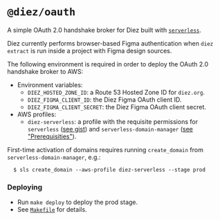 # `@diez/oauth`

A simple OAuth 2.0 handshake broker for Diez built with [`serverless`](https://serverless.com).

Diez currently performs browser-based Figma authentication when `diez extract` is run inside a project with Figma design sources.

The following environment is required in order to deploy the OAuth 2.0 handshake broker to AWS:
 - Environment variables:
   - `DIEZ_HOSTED_ZONE_ID`: a Route 53 Hosted Zone ID for `diez.org`.
   - `DIEZ_FIGMA_CLIENT_ID`: the Diez Figma OAuth client ID.
   - `DIEZ_FIGMA_CLIENT_SECRET`: the Diez Figma OAuth client secret.
 - AWS profiles:
   - `diez-serverless`: a profile with the requisite permissions for `serverless` ([see gist](https://gist.github.com/ServerlessBot/7618156b8671840a539f405dea2704c8)) and `serverless-domain-manager` ([see "Prerequisities"](https://github.com/amplify-education/serverless-domain-manager#prerequisites)).

First-time activation of domains requires running `create_domain` from `serverless-domain-manager`, e.g.:

```
  $ sls create_domain --aws-profile diez-serverless --stage prod
```

### Deploying

 - Run `make deploy` to deploy the prod stage.
 - See [`Makefile`](./Makefile) for details.
